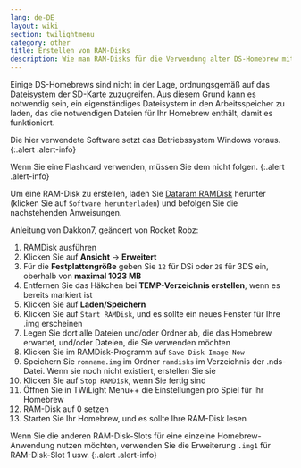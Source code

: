 ```yaml
---
lang: de-DE
layout: wiki
section: twilightmenu
category: other
title: Erstellen von RAM-Disks
description: Wie man RAM-Disks für die Verwendung alter DS-Homebrew mit TWiLight Menu++ erstellt
---
```


Einige DS-Homebrews sind nicht in der Lage, ordnungsgemäß auf das Dateisystem der SD-Karte zuzugreifen. Aus diesem Grund kann es notwendig sein, ein eigenständiges Dateisystem in den Arbeitsspeicher zu laden, das die notwendigen Dateien für Ihr Homebrew enthält, damit es funktioniert.

Die hier verwendete Software setzt das Betriebssystem Windows voraus.
{:.alert .alert-info}

Wenn Sie eine Flashcard verwenden, müssen Sie dem nicht folgen.
{:.alert .alert-info}

Um eine RAM-Disk zu erstellen, laden Sie [Dataram RAMDisk](http://memory.dataram.com/products-and-services/software/ramdisk#freeware) herunter (klicken Sie auf `Software herunterladen`) und befolgen Sie die nachstehenden Anweisungen.

Anleitung von Dakkon7, geändert von Rocket Robz:

1. RAMDisk ausführen
1. Klicken Sie auf **Ansicht** -> **Erweitert**
1. Für die **Festplattengröße** geben Sie `12` für DSi oder `28` für 3DS ein, oberhalb von **maximal 1023 MB**
1. Entfernen Sie das Häkchen bei **TEMP-Verzeichnis erstellen**, wenn es bereits markiert ist
1. Klicken Sie auf **Laden/Speichern**
1. Klicken Sie auf `Start RAMDisk`, und es sollte ein neues Fenster für Ihre .img erscheinen
1. Legen Sie dort alle Dateien und/oder Ordner ab, die das Homebrew erwartet, und/oder Dateien, die Sie verwenden möchten
1. Klicken Sie im RAMDisk-Programm auf `Save Disk Image Now`
1. Speichern Sie `romname.img` im Ordner `ramdisks` im Verzeichnis der .nds-Datei. Wenn sie noch nicht existiert, erstellen Sie sie
1. Klicken Sie auf `Stop RAMDisk`, wenn Sie fertig sind
1. Öffnen Sie in TWiLight Menu++ die Einstellungen pro Spiel für Ihr Homebrew
1. RAM-Disk auf 0 setzen
1. Starten Sie Ihr Homebrew, und es sollte Ihre RAM-Disk lesen

Wenn Sie die anderen RAM-Disk-Slots für eine einzelne Homebrew-Anwendung nutzen möchten, verwenden Sie die Erweiterung `.img1` für RAM-Disk-Slot 1 usw.
{:.alert .alert-info}
